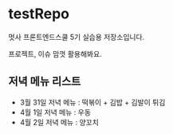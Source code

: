 # testRepo
멋사 프론트엔드스쿨 5기 실습용 저장소입니다.


프로젝트, 이슈 맘껏 활용해봐요.

## 저녁 메뉴 리스트
- 3월 31일 저녁 메뉴 : 떡볶이 + 김밥 + 김발이 튀김
- 4월 1일 저녁 메뉴 : 우동
- 4월 2일 저녁 메뉴 : 양꼬치
